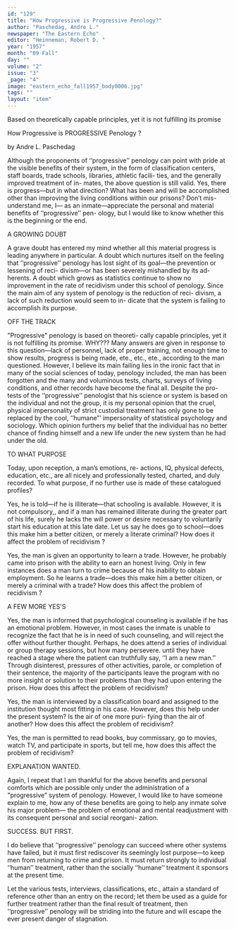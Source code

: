 ```yaml
---
id: "129"
title: "How Progressive is Progressive Penology?"
author: "Paschedag, Andre L."
newspaper: "The Eastern Echo"
editor: "Heinneman, Robert D. "
year: "1957"
month: "09 Fall"
day: ""
volume: "2"
issue: "3"
_page: "4"
image: "eastern_echo_fall1957_body0006.jpg"
tags: ""
layout: "item"
---
```

Based on theoretically capable principles, yet
it is not fulfilling its promise

How Progressive
is
PROGRESSIVE Penology ?

by Andre L. Paschedag

Although the proponents of ‘‘progressive’’
penology can point with pride at the visible benefits
of their system, in the form of classification centers,
staff boards, trade schools, libraries, athletic facili-
ties, and the generally improved treatment of in-
mates, the above question is still valid. Yes, there
is progress—but in what direction? What has been
and will be accomplished other than improving the
living conditions within our prisons? Don’t mis-
understand me, I— as an inmate—appreciate the
personal and material benefits of ‘‘progressive’’ pen-
ology, but I would like to know whether this is the
beginning or the end.

A GROWING DOUBT

A grave doubt has entered my mind whether all
this material progress is leading anywhere in
particular. A doubt which nurtures itself on the
feeling that ‘‘progressive’’ penology has lost sight
of its goal—the prevention or lessening of reci-
divism—or has been severely mishandled by its ad-
herents. A doubt which grows as statistics continue
to show no improvement in the rate of recidivism
under this school of penology. Since the main aim
of any system of penology is the reduction of reci-
divism, a lack of such reduction would seem to in-
dicate that the system is failing to accomplish its
purpose.

OFF THE TRACK

"Progressive" penology is based on theoreti-
cally capable principles, yet it is not fulfilling its
promise. WHY??? Many answers are given in
response to this question—lack of personnel, lack of
proper training, not enough time to show results,
progress is being made, ete., etc., ete., according to
the man questioned. However, I believe its main
failing lies in the ironic fact that in many of the
social sciences of today, penology included, the man
has been forgotten and the many and voluminous
tests, charts, surveys of living conditions, and other
records have become the final all. Despite the pro-
tests of the ‘‘progressive’’ penologist that his science
or system is based on the individual and not the
group, it is my personal opinion that the cruel,
physical impersonality of strict custodial treatment
has only gone to be replaced by the cool, ‘‘humane”’
impersonality of statistical psychology and sociology.
Which opinion furthers my belief that the individual
has no better chance of finding himself and a new
life under the new system than he had under the old.

TO WHAT PURPOSE

Today, upon reception, a man’s emotions, re-
actions, IQ, physical defects, education, etc., are all
nicely and professionally tested, charted, and duly
recorded. To what purpose, if no further use is
made of these catalogued profiles?

Yes, he is told—if he is illiterate—that schooling
is available. However, it is not compulsory,, and if
a man has remained illiterate during the greater part
of his life, surely he lacks the will power or desire
necessary to voluntarily start his education at this
late date. Let us say he does go to school—does this
make him a better citizen, or merely a literate
criminal? How does it affect the problem of
recidivism ?

Yes, the man is given an opportunity to learn a
trade. However, he probably came into prison with
the ability to earn an honest living. Only in few
instances does a man turn to crime because of his
inability to obtain employment. So he learns a
trade—does this make him a better citizen, or merely
a criminal with a trade? How does this affect the
problem of recidivism ?

A FEW MORE YES'S

Yes, the man is informed that psychological
counseling is available if he has an emotional
problem. However, in most cases the inmate is
unable to recognize the fact that he is in need of
such counseling, and will reject the offer without
further thought. Perhaps, he does attend a series
of individual or group therapy sessions, but how
many persevere. until they have reached a stage
where the patient can truthfully say, ‘‘I am a new
man.’’ Through disinterest, pressures of other
activities, parole, or completion of their sentence,
the majority of the participants leave the program
with no more insight or solution to their problems
than they had upon entering the prison. How does
this affect the problem of recidivism?

Yes, the man is interviewed by a classification
board and assigned to the institution thought most
fitting in his case. However, does this help under
the present system? Is the air of one more puri-
fying than the air of another? How does this affect
the problem of recidivism?

Yes, the man is permitted to read books, buy
commissary, go to movies, watch TV, and participate
in sports, but tell me, how does this affect the
problem of recidivism?

EXPLANATION WANTED.

Again, I repeat that I am thankful for the above
benefits and personal comforts which are possible
only under the administration of a "progressive”
system of penology. However, I would like to have
someone explain to me, how any of these benefits are
going to help any inmate solve his major problem—
the problem of emotional and mental readjustment
with its consequent personal and social reorgani-
zation.

SUCCESS. BUT FIRST.

I do believe that ‘‘progressive’’ penology can
succeed where other systems have failed, but it must
first rediscover its seemingly lost purpose—to keep
men from returning to crime and prison. It must
return strongly to individual ‘‘human’’ treatment,
rather than the socially ‘‘humane’’ treatment it
sponsors at the present time.

Let the various tests, interviews, classifications,
etc., attain a standard of reference other than an
entry on the record; let them be used as a guide for
further treatment rather than the final result of
treatment, then ‘‘progressive’’ penology will be
striding into the future and will escape the ever
present danger of stagnation.

